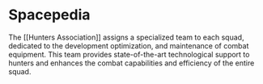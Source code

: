 # Spacepedia
The [[Hunters Association]] assigns a specialized team to each squad, dedicated to the development optimization, and maintenance of combat equipment. This team provides state-of-the-art technological support to hunters and enhances the combat capabilities and efficiency of the entire squad.